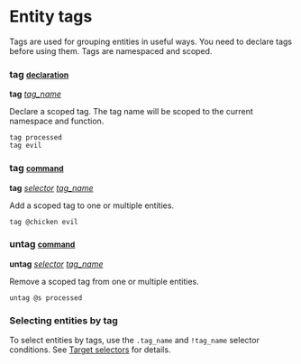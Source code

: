 

# Entity tags
Tags are used for grouping entities in useful ways. You need to declare tags before using them. Tags are namespaced and scoped.

### **tag** <small>[declaration](defs#declaration)</small>
<def>**tag** [*tag_name*](args#ident)</def>

Declare a scoped tag. The tag name will be scoped to the current namespace and function.

````minity
tag processed
tag evil
````


### **tag** <small>[command](defs#command)</small>

<def>**tag** [*selector*](selector) [*tag_name*](args#ident)</code>

Add a scoped tag to one or multiple entities.

````minity
tag @chicken evil
````

### **untag** <small>[command](defs#command)</small>

<def>**untag** [*selector*](selector) [*tag_name*](args#ident)</def>

Remove a scoped tag from one or multiple entities.
````minity
untag @s processed
````

### Selecting entities by tag
To select entities by tags, use the `.tag_name` and `!tag_name` selector conditions. See [Target selectors](selector) for details.

